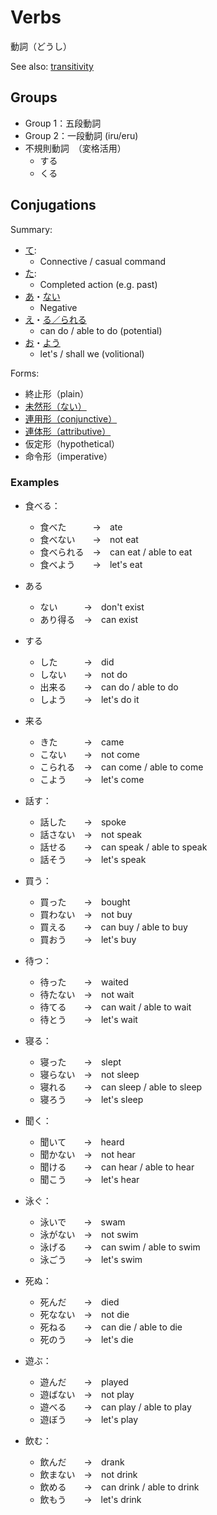 # Verbs

動詞（どうし）

See also: [transitivity](transitivity)

## Groups

- Group 1：五段動詞
- Group 2：一段動詞 (iru/eru)
- 不規則動詞　（変格活用）
	- する
	- くる

## Conjugations

Summary:
- [て](・て):
	- Connective / casual command
- [た](・た):
	- Completed action (e.g. past)
- [あ](stem-あ)・[ない](ない)
	- Negative
- [え](stem-え)・[る／られる](・える)
	- can do / able to do  (potential)
- [お](stem-お)・[よう](・よう.md)
	- let's / shall we (volitional)

Forms: 
- 終止形（plain）
- [未然形（ない）](stem-あ)
- [連用形（conjunctive）](stem-masu)
- [連体形（attributive）](stem-attributive)
- 仮定形（hypothetical）
- 命令形（imperative）

### Examples

- 食べる：
	- 食べた　　　→　ate
	- 食べない　　→　not eat
	- 食べられる　→　can eat / able to eat
	- 食べよう　　→　let's eat

- ある
	- ない　　　→　don't exist
	- あり得る　→　can exist
- する
	- した　　　→　did
	- しない　　→　not do
	- 出来る　　→　can do / able to do
	- しよう　　→　let's do it
- 来る
	- きた　　　→　came
	- こない　　→　not come
	- こられる　→　can come / able to come
	- こよう　　→　let's come

- 話す：
	- 話した　　→　spoke
	- 話さない　→　not speak
	- 話せる　　→　can speak / able to speak
	- 話そう　　→　let's speak
- 買う：
	- 買った　　→　bought
	- 買わない　→　not buy
	- 買える　　→　can buy / able to buy
	- 買おう　　→　let's buy
- 待つ：
	- 待った　　→　waited
	- 待たない　→　not wait
	- 待てる　　→　can wait / able to wait
	- 待とう　　→　let's wait
- 寝る：
	- 寝った　　→　slept
	- 寝らない　→　not sleep
	- 寝れる　　→　can sleep / able to sleep
	- 寝ろう　　→　let's sleep
- 聞く：
	- 聞いて　　→　heard
	- 聞かない　→　not hear
	- 聞ける　　→　can hear / able to hear
	- 聞こう　　→　let's hear
- 泳ぐ：
	- 泳いで　　→　swam
	- 泳がない　→　not swim
	- 泳げる　　→　can swim / able to swim
	- 泳ごう　　→　let's swim
- 死ぬ：
	- 死んだ　　→　died
	- 死なない　→　not die
	- 死ねる　　→　can die / able to die
	- 死のう　　→　let's die
- 遊ぶ：
	- 遊んだ　　→　played
	- 遊ばない　→　not play
	- 遊べる　　→　can play / able to play
	- 遊ぼう　　→　let's play
- 飲む：
	- 飲んだ　　→　drank
	- 飲まない　→　not drink
	- 飲める　　→　can drink / able to drink
	- 飲もう　　→　let's drink

